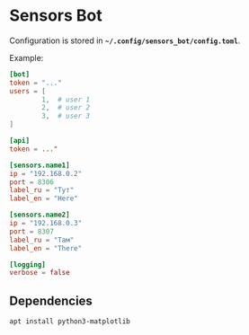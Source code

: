 # Sensors Bot

Configuration is stored in **`~/.config/sensors_bot/config.toml`**.

Example:

```toml
[bot]
token = "..."
users = [
        1,  # user 1
        2,  # user 2
        3,  # user 3 
]

[api]
token = ..."

[sensors.name1]
ip = "192.168.0.2"
port = 8306
label_ru = "Тут"
label_en = "Here"

[sensors.name2]
ip = "192.168.0.3"
port = 8307
label_ru = "Там"
label_en = "There"

[logging]
verbose = false
```

## Dependencies

```
apt install python3-matplotlib
```